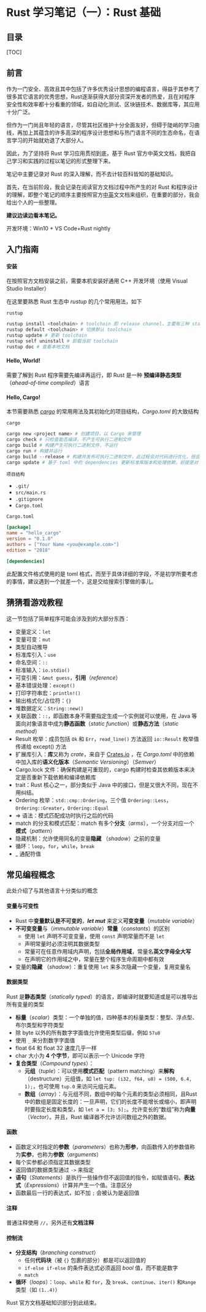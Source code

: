 # Rust 学习笔记（一）：Rust 基础

## 目录

[TOC]

## 前言

作为一门安全、高效且其中包括了许多优秀设计思想的编程语言，得益于其参考了很多其它语言的优秀思想，Rust逐渐获得大部分资深开发者的热爱，且在对程序安全性和效率都十分看重的领域，如自动化测试、区块链技术、数据库等，其应用十分广泛。

但作为一门尚且年轻的语言，尽管其社区维护十分全面友好，但碍于陡峭的学习曲线，再加上其蕴含的许多高深的程序设计思想和与热门语言不同的生态命名，在语言学习的开始就劝退了大部分人。

因此，为了坚持将 Rust 学习应用贯彻到底，基于 Rust 官方中英文文档，我把自己学习和实践的过程以笔记的形式整理下来。

笔记中主要记录对 Rust 的深入理解，而不去计较百科皆知的基础知识。

首先，在当前阶段，我会记录在阅读官方文档过程中所产生的对 Rust 和程序设计的理解，即整个笔记的顺序主要按照官方[中](https://kaisery.github.io/trpl-zh-cn/title-page.html)[英](https://doc.rust-lang.org/book/)文文档来组织，在重要的部分，我会给出个人的一些整理。

**建议边读边看本笔记。**

开发环境：Win10 + VS Code+Rust nightly

## 入门指南

#### 安装

在按照官方文档安装之前，需要本机安装好通用 C++ 开发环境（使用 Visual Studio Installer）

在这里要熟悉 Rust 生态中 *rustup* 的几个常用用法，如下

`rustup `

```powershell
rustup install <toolchain> # toolchain 即 release channel，主要有三种 stable，beta 和 nightly，注意此处还要指定版本，如 nightly-2019-01-17
rustup default <toolchain> # 切换默认 toolchain
rustup update # 更新 toolchain
rustup self uninstall # 卸载当前 toolchain
rustup doc # 查看本地文档
```

#### Hello, World!

需要了解到 Rust 程序需要先编译再运行，即 Rust 是一种 **预编译静态类型**（*ahead-of-time compiled*）语言

#### Hello, Cargo!

本节需要熟悉 [*cargo*](https://doc.rust-lang.org/cargo/) 的常用用法及其初始化的项目结构，*Cargo.toml* 的大致结构

`cargo`

```powershell
cargo new <project name> # 创建项目，以 Cargo 来管理
cargo check # 只检查能否编译，不产生可执行二进制文件
cargo build # 构建产生可执行二进制文件，不运行
cargo run # 构建并运行
cargo build --release # 构建并发布可执行二进制文件，此过程会对代码进行优化，但会增加构建时间
cargo update # 基于 toml 中的 dependencies 更新标准库版本和处理依赖，前提是对 toml 进行了修改
```

`项目结构`

- `.git/`
- `src/main.rs`
- `.gitignore`
- `Cargo.toml`

`Cargo.toml`

```toml
[package]
name = "hello_cargo"
version = "0.1.0"
authors = ["Your Name <you@example.com>"]
edition = "2018"

[dependencies]
```

此配置文件格式使用的是 toml 格式，而至于具体详细的字段，不是初学所要考虑的事情，建议遇到一个就差一个，这是交给搜索引擎做的事儿。

## 猜猜看游戏教程

这一节包括了简单程序可能会涉及到的大部分东西：

- 变量定义：`let`
- 变量可变：`mut`
- 类型自动推导
- 标准库引入：`use`
- 命名空间：`::`
- 标准输入：`io.stdio()`
- 可变引用：`&mut guess`，**引用**（*reference*）
- 基本错误处理：`except()`
- 打印字符串宏：`println!()`
- 输出格式化/占位符：`{}`
- 堆数据定义：`String::new()`
- 关联函数：`::`，即函数本身不需要指定生成一个实例就可以使用，在 Java 等面向对象语言中成为**静态函数**（*static function*）或**静态方法**（*static method*）
- Result 枚举：成员包括 `Ok` 和 `Err`，`read_line()` 方法返回 `io::Result` 枚举值传递给 except() 方法
- 扩展库引入：**库**又称为 *crate*，来自于 [Crates.io](https://crates.io) ，在 *Cargo.toml* 中的依赖中加入库的**语义化版本**（*Semantic Versioning*）（*Semver*）
- Cargo.lock 文件：确保构建是可重现的，cargo 构建时检查其依赖版本来决定是否重新下载依赖和编译依赖库
- trait：Rust 核心之一，部分类似于 Java 中的接口，但是又很大不同，现在不用纠结。
- Ordering 枚举：`std::cmp::Ordering`，三个值 `Ordering::Less`，`Ordering::Greater`，`Ordering::Equal`
- => 语法：模式匹配成功时执行之后的代码
- match 的分支和模式匹配：match 有多个**分支**（*arms*），一个分支对应一个**模式**（*pattern*）
- 隐藏机制：允许使用同名的变量**隐藏** （*shadow*）之前的变量
- 循环：`loop`，`for`，`while`，`break`
- _ 通配符值

## 常见编程概念

此处介绍了与其他语言十分类似的概念

#### 变量与可变性

- Rust 中**变量默认是不可变的**，***let mut*** 来定义**可变变量**（*mutable variable*）
- **不可变变量**与（*immutable variable*）**常量**（*constants*）的区别
  - 使用 `let` 声明不可变变量，使用 `const` 声明常量而不是 `let`
  - 声明常量时必须注明其数据类型
  - 常量可在任意作用域内声明，包括**全局作用域**，常量名**英文字母全大写**
  - 在声明它的作用域之中，常量在整个程序生命周期中都有效
- 变量的**隐藏** （*shadow*）：重复使用 `let` 来多次隐藏一个变量，复用变量名

#### 数据类型

Rust 是**静态类型**（*statically typed*）的语言，即编译时就要知道或是可以推导出所有变量的类型

- **标量**（*scalar*）类型：一个单独的值，四种基本的标量类型：整型、浮点型、布尔类型和字符类型
- 除 byte 以外的所有数字字面值允许使用类型后缀，例如 `57u8`
- 使用 `_` 来分割数字字面值
- float 64 和 float 32 速度几乎一样
- char 大小为 **4 个字节**，即可以表示一个 Unicode 字符
- **复合类型**（*Compound types*）：
  - **元组**（*tuple*）：可以使用**模式匹配**（pattern matching）来**解构**（destructure）元组值，如 `let tup: (i32, f64, u8) = (500, 6.4, 1);`，也可使用 `tup.0` 来访问元组元素。
  - **数组**（*array*）：与元组不同，数组中的每个元素的类型必须相同，且Rust 中的数组是固定长度的：一旦声明，它们的长度不能增长或缩小，即声明时要指定长度和类型，如 `let a = [3; 5];`。允许变长的“数组”称为**向量**（*Vector*）。并且，Rust 编译器不允许访问数组之外的数据。

#### 函数

- 函数定义时指定的**参数**（*parameters*）也称为**形参**，向函数传入的参数值称为**实参**，也称为**参数**（*arguments*）
- 每个实参都必须指定其数据类型
- 返回值的数据类型通过 `->` 来指定
- **语句**（*Statements*）是执行一些操作但不返回值的指令，如赋值语句。**表达式**（*Expressions*）计算并产生一个值。注意区分
- 函数最后一行的表达式，如不加 `;` 会被认为是返回值

#### 注释

普通注释使用 `//`，另外还有**文档注释**

#### 控制流

- **分支结构**（*branching construct*）
  - 任何**代码块**（被 `{}` 包裹的部分）都是可以返回值的
  - `if-else if-else` 的条件表达式必须返回 *bool* 值，而不能是数字
  - `match` 
- **循环**（*loops*）：`loop`、`while` 和 `for`，及 `break`、`continue`、`iter()` 和`Range` 类型（如 `(1..4)`）



Rust 官方文档基础知识部分到此结束。

